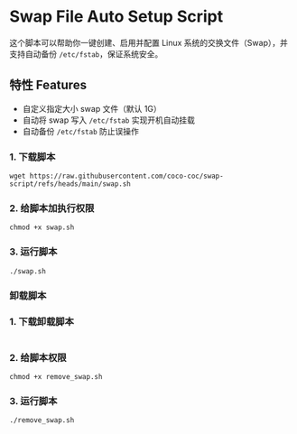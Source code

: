 # Swap File Auto Setup Script

这个脚本可以帮助你一键创建、启用并配置 Linux 系统的交换文件（Swap），并支持自动备份 `/etc/fstab`，保证系统安全。

## 特性 Features

- 自定义指定大小 swap 文件（默认 1G）
- 自动将 swap 写入 `/etc/fstab` 实现开机自动挂载
- 自动备份 `/etc/fstab` 防止误操作

### 1. 下载脚本

```
wget https://raw.githubusercontent.com/coco-coc/swap-script/refs/heads/main/swap.sh
```
### 2. 给脚本加执行权限
```
chmod +x swap.sh
```
### 3. 运行脚本
```
./swap.sh
```

###  卸载脚本

### 1. 下载卸载脚本
```

```
### 2. 给脚本权限
```
chmod +x remove_swap.sh
```
### 3. 运行脚本
```
./remove_swap.sh
```
